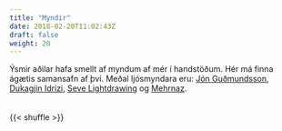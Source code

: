 ```yaml
---
title: "Myndir"
date: 2018-02-20T11:02:43Z
draft: false
weight: 20
---
```




<div>
Ýsmir aðilar hafa smellt af myndum af mér í handstöðum. Hér má finna ágætis samansafn af því.
Meðal ljósmyndara eru: <a href="https://www.jongudmundsson.com/">Jón Guðmundsson</a>, <a href="https://www.facebook.com/dukagjinfilm/">Dukagjin Idrizi</a>, <a href="https://www.facebook.com/sevelightdrawing/">Seve Lightdrawing</a> og <a href="https://www.instagram.com/raycapture/">Mehrnaz</a>.
</div>
<br><br>
<div>
<section id="photos">
	{{< shuffle >}}
</section>

<script>
// Wrap every .img in a div
  // 1. For all items with class .img...
  // 2. Wrap them in a div
  $(".img").wrap('<div class="alt-wrap"/>');

// Add alt text after each .img
  // 1. For all items with class .img...
  // 2. Run a function for each of them...
  // 3. To add a p element after it
  // 5. Containing that element's alt text
  $(".img").each(function() {
    $(this).after('<h4 class="alt">' + $(this).attr('alt') + '</h4>');
  })

// CSS shows/hides the alt text on hover
</script>
</div>
